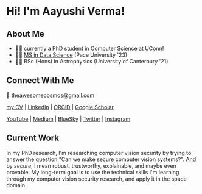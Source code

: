 # Hi! I'm Aayushi Verma!

## About Me 

- :woman_technologist: currently a PhD student in Computer Science at [UConn](https://www.cse.uconn.edu/)!
- :woman_student: [MS in Data Science](https://github.com/awesomecosmos/MS-Data-Science) (Pace University '23)
- :woman_astronaut: BSc (Hons) in Astrophysics (University of Canterbury '21)

## Connect With Me

:incoming_envelope: theawesomecosmos@gmail.com

[my CV](https://github.com/awesomecosmos/Aayushi-Verma-CV) | [LinkedIn](https://linkedin.com/in/aayushi-verma) | [ORCiD](https://orcid.org/0000-0003-2396-4569) | [Google Scholar](https://scholar.google.com/citations?view_op=list_works&hl=en&hl=en&user=jlowXNIAAAAJ&sortby=pubdate)


[YouTube](https://www.youtube.com/channel/UClS-R630xWKrukXSDTypAVg) | [Medium](https://medium.com/@aayushi_verma) | [BlueSky](https://bsky.app/profile/awesomecosmos1.bsky.social) | [Twitter](https://x.com/awesomecosmos1) | [Instagram](https://www.instagram.com/awesomecosmos)

## Current Work

In my PhD research, I'm researching computer vision security by trying to answer the question "Can we make secure computer vision systems?". And by *secure*, I mean robust, trustworthy, explainable, and maybe even provable. My long-term goal is to use the technical skills I'm learning through my computer vision security research, and apply it in the space domain. 
